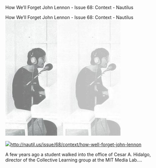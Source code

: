 How We’ll Forget John Lennon - Issue 68: Context - Nautilus

How We’ll Forget John Lennon - Issue 68: Context - Nautilus
![](../_resources/04b3bdb688c60686ea0bed1c0fa6bca2.png)

![](../_resources/370b9cc6f7cd841d70c717e32945ad74.png)http://nautil.us/issue/68/context/how-well-forget-john-lennon

A few years ago a student walked into the office of Cesar A. Hidalgo, director of the Collective Learning group at the MIT Media Lab.&#8230;